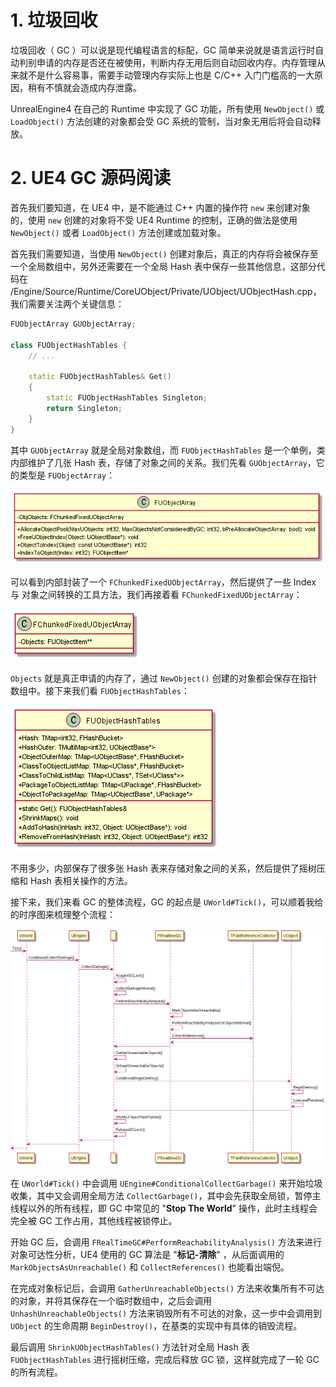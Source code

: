 <!--
@key 34
@title UnrealEngine4 源码剖析 (二) 垃圾回收
@date 2021-2-16
@labels Unreal
@description 垃圾回收功能可以说是现代语言的标配，而 UnrealEngine4 在 Runtime 中实现了垃圾回收，扩展了 C++，大大降低了使用者的入门门槛。
-->

# 1. 垃圾回收

垃圾回收（ GC ）可以说是现代编程语言的标配，GC 简单来说就是语言运行时自动判别申请的内存是否还在被使用，判断内存无用后则自动回收内存。内存管理从来就不是什么容易事，需要手动管理内存实际上也是 C/C++ 入门门槛高的一大原因，稍有不慎就会造成内存泄露。

UnrealEngine4 在自己的 Runtime 中实现了 GC 功能，所有使用 `NewObject()` 或 `LoadObject()` 方法创建的对象都会受 GC 系统的管制，当对象无用后将会自动释放。

# 2. UE4 GC 源码阅读

首先我们要知道，在 UE4 中，是不能通过 C++ 内置的操作符 `new` 来创建对象的，使用 `new` 创建的对象将不受 UE4 Runtime 的控制，正确的做法是使用 `NewObject()` 或者 `LoadObject()` 方法创建或加载对象。

首先我们需要知道，当使用 `NewObject()` 创建对象后，真正的内存将会被保存至一个全局数组中，另外还需要在一个全局 Hash 表中保存一些其他信息，这部分代码在 /Engine/Source/Runtime/CoreUObject/Private/UObject/UObjectHash.cpp，我们需要关注两个关键信息：

```cpp
FUObjectArray GUObjectArray;

class FUObjectHashTables {
    // ...

    static FUObjectHashTables& Get()
	{
		static FUObjectHashTables Singleton;
		return Singleton;
	}
}
```

其中 `GUObjectArray` 就是全局对象数组，而 `FUObjectHashTables` 是一个单例，类内部维护了几张 Hash 表，存储了对象之间的关系。我们先看 `GUObjectArray`，它的类型是 `FUObjectArray`：

![FUObjectArray](../../img/54.png)

可以看到内部封装了一个 `FChunkedFixedUObjectArray`，然后提供了一些 Index 与 对象之间转换的工具方法，我们再接着看 `FChunkedFixedUObjectArray`：

![FChunkedFixedUObjectArray](../../img/55.png)

`Objects` 就是真正申请的内存了，通过 `NewObject()` 创建的对象都会保存在指针数组中。接下来我们看 `FUObjectHashTables`：

![FUObjectHashTables](../../img/56.png)

不用多少，内部保存了很多张 Hash 表来存储对象之间的关系，然后提供了摇树压缩和 Hash 表相关操作的方法。

接下来，我们来看 GC 的整体流程，GC 的起点是 `UWorld#Tick()`，可以顺着我给的时序图来梳理整个流程：

![GC](../../img/57.png)

在 `UWorld#Tick()` 中会调用 `UEngine#ConditionalCollectGarbage()` 来开始垃圾收集，其中又会调用全局方法 `CollectGarbage()`，其中会先获取全局锁，暂停主线程以外的所有线程，即 GC 中常见的 "**Stop The World**" 操作，此时主线程会完全被 GC 工作占用，其他线程被锁停止。

开始 GC 后，会调用 `FRealTimeGC#PerformReachabilityAnalysis()` 方法来进行对象可达性分析，UE4 使用的 GC 算法是 "**标记-清除**" ，从后面调用的 `MarkObjectsAsUnreachable()` 和 `CollectReferences()` 也能看出端倪。

在完成对象标记后，会调用 `GatherUnreachableObjects()` 方法来收集所有不可达的对象，并将其保存在一个临时数组中，之后会调用 `UnhashUnreachableObjects()` 方法来销毁所有不可达的对象，这一步中会调用到 `UObject` 的生命周期 `BeginDestroy()`，在基类的实现中有具体的销毁流程。

最后调用 `ShrinkUObjectHashTables()` 方法针对全局 Hash 表 `FUObjectHashTables` 进行摇树压缩，完成后释放 GC 锁，这样就完成了一轮 GC 的所有流程。
